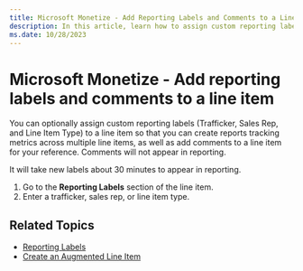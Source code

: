 ```yaml
---
title: Microsoft Monetize - Add Reporting Labels and Comments to a Line Item
description: In this article, learn how to assign custom reporting labels and add comments to a line item for your reference.
ms.date: 10/28/2023
---
```


# Microsoft Monetize - Add reporting labels and comments to a line item

You can optionally assign custom reporting labels (Trafficker, Sales Rep, and Line Item Type) to a line item so that you can create reports tracking metrics across multiple line items, as well as add comments to a line item for your reference. Comments will not appear in reporting.

It will take new labels about 30 minutes to appear in reporting.

1. Go to the **Reporting Labels** section of the line item.
1. Enter a trafficker, sales rep, or line item type.

## Related Topics

- [Reporting Labels](reporting-labels.md)
- [Create an Augmented Line Item](create-an-augmented-line-item-ali.md)
